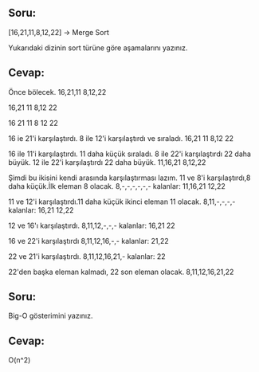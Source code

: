 ## Soru:
[16,21,11,8,12,22] -> Merge Sort

Yukarıdaki dizinin sort türüne göre aşamalarını yazınız.

## Cevap:
Önce bölecek.
16,21,11    8,12,22

16,21 11   8,12 22

16 21  11   8 12 22

16 ie 21'i karşılaştırdı. 8 ile 12'i karşılaştırdı ve sıraladı.
16,21  11  8,12 22

16 ile 11'i karşılaştırdı. 11 daha küçük sıraladı. 8 ile 22'i karşılaştırdı 22 daha büyük. 12 ile 22'i karşılaştırdı 22 daha büyük.
11,16,21   8,12,22

Şimdi bu ikisini kendi arasında karşılaştırması lazım.
11 ve 8'i karşılaştırdı,8 daha küçük.İlk eleman 8 olacak.
8,-,-,-,-,-,-    kalanlar: 11,16,21   12,22

11 ve 12'i karşılaştırdı.11 daha küçük ikinci eleman 11 olacak.
8,11,-,-,-,-    kalanlar: 16,21   12,22

12 ve 16'ı karşılaştırdı.
8,11,12,-,-,-    kalanlar: 16,21   22

16 ve 22'i karşılaştırdı
8,11,12,16,-,-    kalanlar: 21,22

22 ve 21'i karşılaştırdı.
8,11,12,16,21,-    kalanlar: 22

22'den başka eleman kalmadı, 22 son eleman olacak.
8,11,12,16,21,22

## Soru:
Big-O gösterimini yazınız.

## Cevap:
O(n^2)